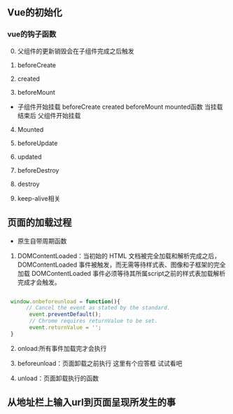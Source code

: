 ## Vue的初始化

### vue的钩子函数
0. 父组件的更新销毁会在子组件完成之后触发
1. beforeCreate

2. created

3. beforeMount
+ 子组件开始挂载 beforeCreate created beforeMount mounted函数 当挂载结束后 父组件开始挂载
4. Mounted

5. beforeUpdate

6. updated

7. beforeDestroy

8. destroy

9. keep-alive相关
## 页面的加载过程
+ 原生自带周期函数 
1. DOMContentLoaded：当初始的 HTML 文档被完全加载和解析完成之后，DOMContentLoaded 事件被触发，而无需等待样式表、图像和子框架的完全加载
DOMContentLoaded 事件必须等待其所属script之前的样式表加载解析完成才会触发。
```` javaScript

 window.onbeforeunload = function(){
	  // Cancel the event as stated by the standard.
	   event.preventDefault();
	   // Chrome requires returnValue to be set.
	   event.returnValue = '';
 }
````
2. onload:所有事件加载完才会执行


3. beforeunload：页面卸载之前执行 这里有个应答框 试试看吧
3. unload：页面卸载执行的函数



## 从地址栏上输入url到页面呈现所发生的事